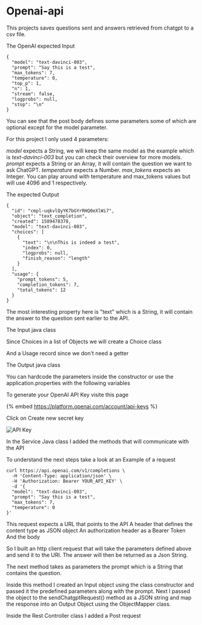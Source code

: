 # Openai-api
This projects saves questions sent and answers retrieved from chatgpt to a csv file.




The OpenAI expected Input

```
{
  "model": "text-davinci-003",
  "prompt": "Say this is a test",
  "max_tokens": 7,
  "temperature": 0,
  "top_p": 1,
  "n": 1,
  "stream": false,
  "logprobs": null,
  "stop": "\n"
}
```

You can see that the post body defines some parameters some of which are optional except for the model parameter.

For this project I only used 4 parameters:

_model_ expects a String, we will keep the same model as the example which is _text-davinci-003_ but you can check their overview for more models.
_prompt_ expects a String or an Array, it will contain the question we want to ask ChatGPT.
_temperature_ expects a Number.
_max_tokens_ expects an Integer. 
You can play around with temperature and max_tokens values but will use 4096 and 1 respectively.

The expected Output 

```
{
  "id": "cmpl-uqkvlQyYK7bGYrRHQ0eXlWi7",
  "object": "text_completion",
  "created": 1589478378,
  "model": "text-davinci-003",
  "choices": [
    {
      "text": "\n\nThis is indeed a test",
      "index": 0,
      "logprobs": null,
      "finish_reason": "length"
    }
  ],
  "usage": {
    "prompt_tokens": 5,
    "completion_tokens": 7,
    "total_tokens": 12
  }
}

```
The most interesting property here is "text" which is a String, it will contain the answer to the question sent earlier to the API.


The Input java class
<script src="https://gist.github.com/leriaetnasta/557406831582be1bd144e6f927393c2a.js"></script>
Since Choices in a list of Objects we will create a Choice class
<script src="https://gist.github.com/leriaetnasta/6b3af8f06bcf27daaa5f3f7bac7734f3"></script>
And a Usage record since we don't need a getter
<script src="https://gist.github.com/leriaetnasta/1980809b9a0f505b81ddfe5d4617404d"></script>
The Output java class
<script src="https://gist.github.com/leriaetnasta/ce9622666b3d0ae8721227a02488fcd1"></script>


You can hardcode the parameters inside the constructor or use the application.properties with the following variables

<script src="https://gist.github.com/leriaetnasta/7e0e0168e57270effff473be06655e39"></script>

To generate your OpenAI API Key visite this page

{% embed https://platform.openai.com/account/api-keys %}

Click on Create new secret key

![API Key](https://dev-to-uploads.s3.amazonaws.com/uploads/articles/ae1ip2jjgpots7f3rz8m.png)

In the Service Java class I added the methods that will communicate with the API

To understand the next steps take a look at an Example of a request 

```
curl https://api.openai.com/v1/completions \
  -H 'Content-Type: application/json' \
  -H 'Authorization: Bearer YOUR_API_KEY' \
  -d '{
  "model": "text-davinci-003",
  "prompt": "Say this is a test",
  "max_tokens": 7,
  "temperature": 0
}'

```

This request expects a URL that points to the API
A header that defines the content type as JSON object
An authorization header as a Bearer Token
And the body 
 
So I built an http client request that will take the parameters defined above and send it to the URI. The answer will then be returned as a Json String.

<script src="https://gist.github.com/leriaetnasta/900ba4014c42c3a30e8163fc8883d740"></script>

The next method takes as parameters the prompt which is a String that contains the question.

Inside this method I created an Input object using the class constructor and passed it the predefined parameters along with the prompt.
Next I passed the object to the sendChatgptRequest() method as a JSON string and map the response into an Output Object using the ObjectMapper class.

<script src="https://gist.github.com/leriaetnasta/9431f311a2e17c9bc9b2b261c3db377d"></script>

Inside the Rest Controller class I added a Post request 

<script src="https://gist.github.com/leriaetnasta/733a9f3525e7afafbc024ccb6e030287"></script>
